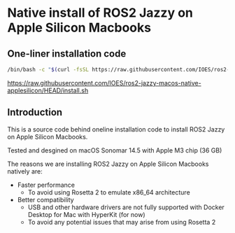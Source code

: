 # Native install of ROS2 Jazzy on Apple Silicon Macbooks

## One-liner installation code
```bash
/bin/bash -c "$(curl -fsSL https://raw.githubusercontent.com/IOES/ros2-jazzy-macos-native-applesilicon/HEAD/install.sh)"
```

https://raw.githubusercontent.com/IOES/ros2-jazzy-macos-native-applesilicon/HEAD/install.sh

## Introduction
This is a source code behind oneline installation code to install ROS2 Jazzy on Apple Silicon Macbooks.

Tested and desgined on macOS Sonomar 14.5 with Apple M3 chip (36 GB)

The reasons we are installing ROS2 Jazzy on Apple Silicon Macbooks natively are:
- Faster performance
  - To avoid using Rosetta 2 to emulate x86_64 architecture
- Better compatibility
  - USB and other hardware drivers are not fully supported with Docker Desktop for Mac with HyperKit (for now)
  - To avoid any potential issues that may arise from using Rosetta 2



